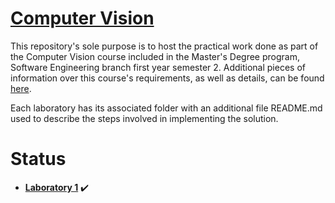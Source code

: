# [Computer Vision](https://profs.info.uaic.ro/~acf/tj/Fisa%20disciplinei%20-%20Tehnologii%20Java%20%28en%29.pdf)

This repository's sole purpose is to host the practical work done as part of the Computer Vision course included in the Master's Degree program, Software Engineering branch first year semester 2. Additional pieces of information over this course's requirements, as well as details, can be found [here](https://people.ee.ethz.ch/~timofter/CV2022/).

Each laboratory has its associated folder with an additional file README.md used to describe the steps involved in implementing the solution.

# Status

 - **[Laboratory 1](https://github.com/IonitaCatalin/ComputerVision/tree/master/Labs1)** ✔️
